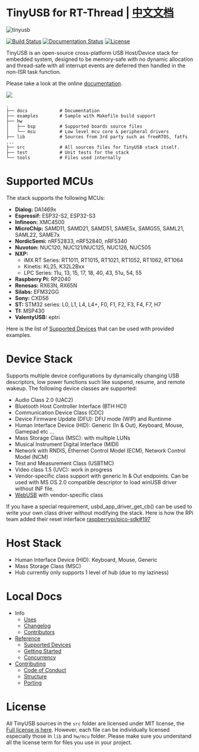 # TinyUSB for RT-Thread | [中文文档](rt-thread/README_ZH.md)

![tinyusb](docs/assets/logo.svg)

[![Build
Status](https://github.com/hathach/tinyusb/workflows/Build/badge.svg)](https://github.com/hathach/tinyusb/actions)
[![Documentation
Status](https://readthedocs.org/projects/tinyusb/badge/?version=latest)](https://docs.tinyusb.org/en/latest/?badge=latest)
[![License](https://img.shields.io/badge/license-MIT-brightgreen.svg)](https://opensource.org/licenses/MIT)

TinyUSB is an open-source cross-platform USB Host/Device stack for
embedded system, designed to be memory-safe with no dynamic allocation
and thread-safe with all interrupt events are deferred then handled in
the non-ISR task function.

Please take a look at the online
[documentation](https://docs.tinyusb.org/).

![](docs/assets/stack.svg)

    .
    ├── docs            # Documentation
    ├── examples        # Sample with Makefile build support
    ├── hw
    │   ├── bsp         # Supported boards source files
    │   └── mcu         # Low level mcu core & peripheral drivers
    ├── lib             # Sources from 3rd party such as freeRTOS, fatfs ...
    ├── src             # All sources files for TinyUSB stack itself.
    ├── test            # Unit tests for the stack
    └── tools           # Files used internally

Supported MCUs
==============

The stack supports the following MCUs:

-   **Dialog:** DA1469x
-   **Espressif:** ESP32-S2, ESP32-S3
-   **Infineon:** XMC4500
-   **MicroChip:** SAMD11, SAMD21, SAMD51, SAME5x, SAMG55, SAML21,
    SAML22, SAME7x
-   **NordicSemi:** nRF52833, nRF52840, nRF5340
-   **Nuvoton:** NUC120, NUC121/NUC125, NUC126, NUC505
-   **NXP:**
    -   iMX RT Series: RT1011, RT1015, RT1021, RT1052, RT1062, RT1064
    -   Kinetis: KL25, K32L2Bxx
    -   LPC Series: 11u, 13, 15, 17, 18, 40, 43, 51u, 54, 55
-   **Raspberry Pi:** RP2040
-   **Renesas:** RX63N, RX65N
-   **Silabs:** EFM32GG
-   **Sony:** CXD56
-   **ST:** STM32 series: L0, L1, L4, L4+, F0, F1, F2, F3, F4, F7, H7
-   **TI:** MSP430
-   **ValentyUSB:** eptri

Here is the list of [Supported Devices](docs/reference/supported.rst)
that can be used with provided examples.

Device Stack
============

Supports multiple device configurations by dynamically changing USB
descriptors, low power functions such like suspend, resume, and remote
wakeup. The following device classes are supported:

-   Audio Class 2.0 (UAC2)
-   Bluetooth Host Controller Interface (BTH HCI)
-   Communication Device Class (CDC)
-   Device Firmware Update (DFU): DFU mode (WIP) and Runtinme
-   Human Interface Device (HID): Generic (In & Out), Keyboard, Mouse,
    Gamepad etc ...
-   Mass Storage Class (MSC): with multiple LUNs
-   Musical Instrument Digital Interface (MIDI)
-   Network with RNDIS, Ethernet Control Model (ECM), Network Control
    Model (NCM)
-   Test and Measurement Class (USBTMC)
-   Video class 1.5 (UVC): work in progress
-   Vendor-specific class support with generic In & Out endpoints. Can
    be used with MS OS 2.0 compatible descriptor to load winUSB driver
    without INF file.
-   [WebUSB](https://github.com/WICG/webusb) with vendor-specific class

If you have a special requirement, usbd\_app\_driver\_get\_cb() can be
used to write your own class driver without modifying the stack. Here is
how the RPi team added their reset interface
[raspberrypi/pico-sdk\#197](<https://github.com/raspberrypi/pico-sdk/pull/197>)

Host Stack
==========

-   Human Interface Device (HID): Keyboard, Mouse, Generic
-   Mass Storage Class (MSC)
-   Hub currently only supports 1 level of hub (due to my laziness)

Local Docs
==========

-   Info
    -   [Uses](docs/info/uses.rst)
    -   [Changelog](docs/info/changelog.rst)
    -   [Contributors](CONTRIBUTORS.rst)
-   [Reference](docs/reference/index.rst)
    -   [Supported Devices](docs/reference/supported.rst)
    -   [Getting Started](docs/reference/getting_started.rst)
    -   [Concurrency](docs/reference/concurrency.rst)
-   [Contributing](docs/contributing/index.rst)
    -   [Code of Conduct](CODE_OF_CONDUCT.rst)
    -   [Structure](docs/contributing/structure.rst)
    -   [Porting](docs/contributing/porting.rst)

License
=======

All TinyUSB sources in the `src` folder are licensed under MIT license,
the [Full license is here](LICENSE). However, each file can be
individually licensed especially those in `lib` and `hw/mcu` folder.
Please make sure you understand all the license term for files you use
in your project.
